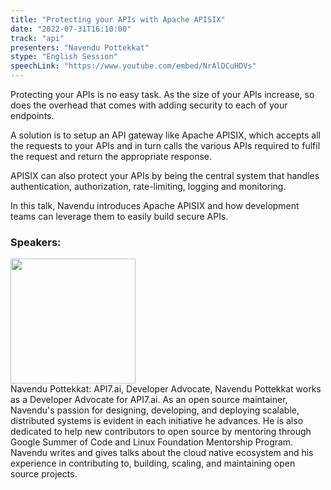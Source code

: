 ```yaml
---
title: "Protecting your APIs with Apache APISIX"
date: "2022-07-31T16:10:00"
track: "api"
presenters: "Navendu Pottekkat"
stype: "English Session"
speechLink: "https://www.youtube.com/embed/NrAlDCuHDVs"
---
```

Protecting your APIs is no easy task. As the size of your APIs increase, so does the overhead that comes with adding security to each of your endpoints.

A solution is to setup an API gateway like Apache APISIX, which accepts all the requests to your APIs and in turn calls the various APIs required to fulfil the request and return the appropriate response.

APISIX can also protect your APIs by being the central system that handles authentication, authorization, rate-limiting, logging and monitoring.

In this talk, Navendu introduces Apache APISIX and how development teams can leverage them to easily build secure APIs.
 ### Speakers: 
 <img src="images/speaker/1017.png" width="200" /><br>Navendu Pottekkat: API7.ai, Developer Advocate, Navendu Pottekkat works as a Developer Advocate for API7.ai. As an open source maintainer, Navendu's passion for designing, developing, and deploying scalable, distributed systems is evident in each initiative he advances. He is also dedicated to help new contributors to open source by mentoring through Google Summer of Code and Linux Foundation Mentorship Program. Navendu writes and gives talks about the cloud native ecosystem and his experience in contributing to, building, scaling, and maintaining open source projects.

 